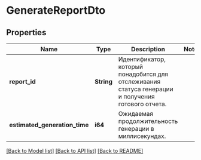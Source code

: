 # GenerateReportDto

## Properties

Name | Type | Description | Notes
------------ | ------------- | ------------- | -------------
**report_id** | **String** | Идентификатор, который понадобится для отслеживания статуса генерации и получения готового отчета. | 
**estimated_generation_time** | **i64** | Ожидаемая продолжительность генерации в миллисекундах. | 

[[Back to Model list]](../README.md#documentation-for-models) [[Back to API list]](../README.md#documentation-for-api-endpoints) [[Back to README]](../README.md)


